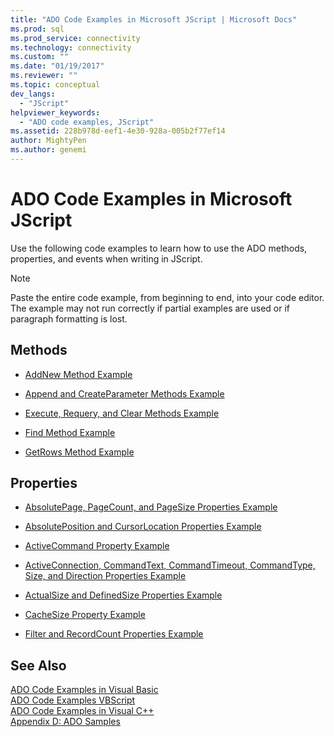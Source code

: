 ```yaml
---
title: "ADO Code Examples in Microsoft JScript | Microsoft Docs"
ms.prod: sql
ms.prod_service: connectivity
ms.technology: connectivity
ms.custom: ""
ms.date: "01/19/2017"
ms.reviewer: ""
ms.topic: conceptual
dev_langs: 
  - "JScript"
helpviewer_keywords: 
  - "ADO code examples, JScript"
ms.assetid: 228b978d-eef1-4e30-928a-005b2f77ef14
author: MightyPen
ms.author: genemi
---
```

# ADO Code Examples in Microsoft JScript
Use the following code examples to learn how to use the ADO methods, properties, and events when writing in JScript.  
  
> [!NOTE]
>  Paste the entire code example, from beginning to end, into your code editor. The example may not run correctly if partial examples are used or if paragraph formatting is lost.  
  
## Methods  
  
-   [AddNew Method Example](../../../ado/reference/ado-api/addnew-method-example-jscript.md)  
  
-   [Append and CreateParameter Methods Example](../../../ado/reference/ado-api/append-and-createparameter-methods-example-jscript.md)  
  
-   [Execute, Requery, and Clear Methods Example](../../../ado/reference/ado-api/execute-requery-and-clear-methods-example-jscript.md)  
  
-   [Find Method Example](../../../ado/reference/ado-api/find-method-example-jscript.md)  
  
-   [GetRows Method Example](../../../ado/reference/ado-api/getrows-method-example-vb.md)  
  
## Properties  
  
-   [AbsolutePage, PageCount, and PageSize Properties Example](../../../ado/reference/ado-api/absolutepage-pagecount-and-pagesize-properties-example-jscript.md)  
  
-   [AbsolutePosition and CursorLocation Properties Example](../../../ado/reference/ado-api/absoluteposition-and-cursorlocation-properties-example-jscript.md)  
  
-   [ActiveCommand Property Example](../../../ado/reference/ado-api/activecommand-property-example-jscript.md)  
  
-   [ActiveConnection, CommandText, CommandTimeout, CommandType, Size, and Direction Properties Example](../../../ado/reference/ado-api/activeconnection-commandtext-timeout-type-size-example-jscript.md)  
  
-   [ActualSize and DefinedSize Properties Example](../../../ado/reference/ado-api/actualsize-and-definedsize-properties-example-jscript.md)  
  
-   [CacheSize Property Example](../../../ado/reference/ado-api/cachesize-property-example-jscript.md)  
  
-   [Filter and RecordCount Properties Example](../../../ado/reference/ado-api/filter-and-recordcount-properties-example-jscript.md)  
  
## See Also  
 [ADO Code Examples in Visual Basic](../../../ado/reference/ado-api/ado-code-examples-in-visual-basic.md)   
 [ADO Code Examples VBScript](../../../ado/reference/ado-api/ado-code-examples-vbscript.md)   
 [ADO Code Examples in Visual C++](../../../ado/reference/ado-api/ado-code-examples-in-visual-c.md)   
 [Appendix D: ADO Samples](../../../ado/guide/appendixes/appendix-d-ado-samples.md)
